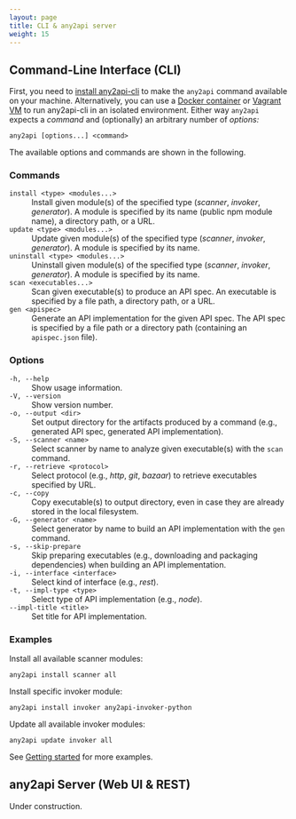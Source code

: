 ```yaml
---
layout: page
title: CLI & any2api server
weight: 15
---
```


## Command-Line Interface (CLI)

First, you need to [install any2api-cli](/getting-started) to make the `any2api` command available on your machine. Alternatively, you can use a [Docker container](/getting-started#any2api-cli-docker) or [Vagrant VM](/getting-started#any2api-cli-vagrant) to run any2api-cli in an isolated environment. Either way `any2api` expects a *command* and (optionally) an arbitrary number of *options:*

    any2api [options...] <command>

The available options and commands are shown in the following.



### Commands

<dl>
  <dt><code>install &lt;type&gt; &lt;modules...&gt;</code></dt>
  <dd>Install given module(s) of the specified type (<em>scanner</em>, <em>invoker</em>, <em>generator</em>). A module is specified by its name (public npm module name), a directory path, or a URL.</dd>

  <dt><code>update &lt;type&gt; &lt;modules...&gt;</code></dt>
  <dd>Update given module(s) of the specified type (<em>scanner</em>, <em>invoker</em>, <em>generator</em>). A module is specified by its name.</dd>

  <dt><code>uninstall &lt;type&gt; &lt;modules...&gt;</code></dt>
  <dd>Uninstall given module(s) of the specified type (<em>scanner</em>, <em>invoker</em>, <em>generator</em>). A module is specified by its name.</dd>

  <dt><code>scan &lt;executables...&gt;</code></dt>
  <dd>Scan given executable(s) to produce an API spec. An executable is specified by a file path, a directory path, or a URL.</dd>

  <dt><code>gen &lt;apispec&gt;</code></dt>
  <dd>Generate an API implementation for the given API spec. The API spec is specified by a file path or a directory path (containing an <code>apispec.json</code> file).</dd>
</dl>



### Options

<dl>
  <dt><code>-h, --help</code></dt>
  <dd>Show usage information.</dd>

  <dt><code>-V, --version</code></dt>
  <dd>Show version number.</dd>

  <dt><code>-o, --output &lt;dir&gt;</code></dt>
  <dd>Set output directory for the artifacts produced by a command (e.g., generated API spec, generated API implementation).</dd>

  <dt><code>-S, --scanner &lt;name&gt;</code></dt>
  <dd>Select scanner by name to analyze given executable(s) with the <code>scan</code> command.</dd>

  <dt><code>-r, --retrieve &lt;protocol&gt;</code></dt>
  <dd>Select protocol (e.g., <em>http</em>, <em>git</em>, <em>bazaar</em>) to retrieve executables specified by URL.</dd>

  <dt><code>-c, --copy</code></dt>
  <dd>Copy executable(s) to output directory, even in case they are already stored in the local filesystem.</dd>

  <dt><code>-G, --generator &lt;name&gt;</code></dt>
  <dd>Select generator by name to build an API implementation with the <code>gen</code> command.</dd>

  <dt><code>-s, --skip-prepare</code></dt>
  <dd>Skip preparing executables (e.g., downloading and packaging dependencies) when building an API implementation.</dd>

  <dt><code>-i, --interface &lt;interface&gt;</code></dt>
  <dd>Select kind of interface (e.g., <em>rest</em>).</dd>

  <dt><code>-t, --impl-type &lt;type&gt;</code></dt>
  <dd>Select type of API implementation (e.g., <em>node</em>).</dd>

  <dt><code>--impl-title &lt;title&gt;</code></dt>
  <dd>Set title for API implementation.</dd>
</dl>



### Examples

Install all available scanner modules:

    any2api install scanner all

Install specific invoker module:

    any2api install invoker any2api-invoker-python

Update all available invoker modules:

    any2api update invoker all

See [Getting started](/getting-started) for more examples.



## any2api Server (Web UI & REST)

Under construction.
